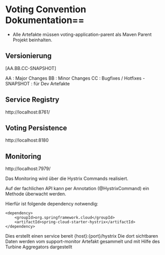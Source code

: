 # Voting Convention Dokumentation==

* Alle Artefakte müssen voting-application-parent als Maven Parent Projekt beinhalten. 


## Versionierung 

[AA.BB.CC-SNAPSHOT</version>]

AA : Major Changes
BB : Minor Changes
CC : Bugfixes / Hotfixes
-SNAPSHOT : für Dev Artefakte


## Service Registry

http://localhost:8761/



## Voting Persistence

http://localhost:8180 



## Monitoring 

http://localhost:7979/

Das Monitoring wird über die Hystrix Commands realisiert. 

Auf der fachlichen API kann per Annotation (@HystrixCommand) ein Methode überwacht werden. 

Hierfür ist folgende dependency notwendig: 

```Maven POM
<dependency>
	<groupId>org.springframework.cloud</groupId>
	<artifactId>spring-cloud-starter-hystrix</artifactId>
</dependency>
```

Dies erstellt einen service bereit {host}:{port}/hystrix
Die dort sichtbaren Daten werden vom support-monitor Artefakt gesammelt und mit Hilfe des Turbine Aggregators dargestellt

